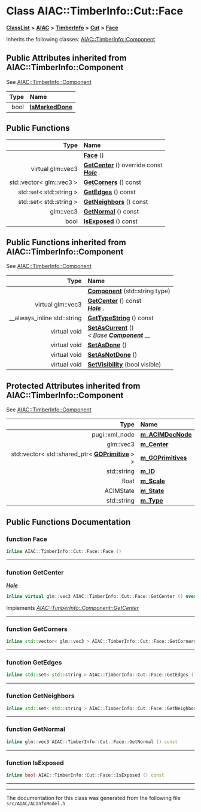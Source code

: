 

# Class AIAC::TimberInfo::Cut::Face



[**ClassList**](annotated.md) **>** [**AIAC**](namespaceAIAC.md) **>** [**TimberInfo**](classAIAC_1_1TimberInfo.md) **>** [**Cut**](classAIAC_1_1TimberInfo_1_1Cut.md) **>** [**Face**](classAIAC_1_1TimberInfo_1_1Cut_1_1Face.md)








Inherits the following classes: [AIAC::TimberInfo::Component](classAIAC_1_1TimberInfo_1_1Component.md)
























## Public Attributes inherited from AIAC::TimberInfo::Component

See [AIAC::TimberInfo::Component](classAIAC_1_1TimberInfo_1_1Component.md)

| Type | Name |
| ---: | :--- |
|  bool | [**IsMarkedDone**](classAIAC_1_1TimberInfo_1_1Component.md#variable-ismarkeddone)  <br> |






























## Public Functions

| Type | Name |
| ---: | :--- |
|   | [**Face**](#function-face) () <br> |
| virtual glm::vec3 | [**GetCenter**](#function-getcenter) () override const<br>[_**Hole**_](classAIAC_1_1TimberInfo_1_1Hole.md) _._ |
|  std::vector&lt; glm::vec3 &gt; | [**GetCorners**](#function-getcorners) () const<br> |
|  std::set&lt; std::string &gt; | [**GetEdges**](#function-getedges) () const<br> |
|  std::set&lt; std::string &gt; | [**GetNeighbors**](#function-getneighbors) () const<br> |
|  glm::vec3 | [**GetNormal**](#function-getnormal) () const<br> |
|  bool | [**IsExposed**](#function-isexposed) () const<br> |


## Public Functions inherited from AIAC::TimberInfo::Component

See [AIAC::TimberInfo::Component](classAIAC_1_1TimberInfo_1_1Component.md)

| Type | Name |
| ---: | :--- |
|   | [**Component**](classAIAC_1_1TimberInfo_1_1Component.md#function-component) (std::string type) <br> |
| virtual glm::vec3 | [**GetCenter**](classAIAC_1_1TimberInfo_1_1Component.md#function-getcenter) () const<br>[_**Hole**_](classAIAC_1_1TimberInfo_1_1Hole.md) _._ |
|  \_\_always\_inline std::string | [**GetTypeString**](classAIAC_1_1TimberInfo_1_1Component.md#function-gettypestring) () const<br> |
| virtual void | [**SetAsCurrent**](classAIAC_1_1TimberInfo_1_1Component.md#function-setascurrent) () <br>_&lt; Base_ [_**Component**_](classAIAC_1_1TimberInfo_1_1Component.md) __ |
| virtual void | [**SetAsDone**](classAIAC_1_1TimberInfo_1_1Component.md#function-setasdone) () <br> |
| virtual void | [**SetAsNotDone**](classAIAC_1_1TimberInfo_1_1Component.md#function-setasnotdone) () <br> |
| virtual void | [**SetVisibility**](classAIAC_1_1TimberInfo_1_1Component.md#function-setvisibility) (bool visible) <br> |
















## Protected Attributes inherited from AIAC::TimberInfo::Component

See [AIAC::TimberInfo::Component](classAIAC_1_1TimberInfo_1_1Component.md)

| Type | Name |
| ---: | :--- |
|  pugi::xml\_node | [**m\_ACIMDocNode**](classAIAC_1_1TimberInfo_1_1Component.md#variable-m_acimdocnode)  <br> |
|  glm::vec3 | [**m\_Center**](classAIAC_1_1TimberInfo_1_1Component.md#variable-m_center)  <br> |
|  std::vector&lt; std::shared\_ptr&lt; [**GOPrimitive**](classAIAC_1_1GOPrimitive.md) &gt; &gt; | [**m\_GOPrimitives**](classAIAC_1_1TimberInfo_1_1Component.md#variable-m_goprimitives)  <br> |
|  std::string | [**m\_ID**](classAIAC_1_1TimberInfo_1_1Component.md#variable-m_id)  <br> |
|  float | [**m\_Scale**](classAIAC_1_1TimberInfo_1_1Component.md#variable-m_scale)  <br> |
|  ACIMState | [**m\_State**](classAIAC_1_1TimberInfo_1_1Component.md#variable-m_state)  <br> |
|  std::string | [**m\_Type**](classAIAC_1_1TimberInfo_1_1Component.md#variable-m_type)  <br> |






































## Public Functions Documentation




### function Face 

```C++
inline AIAC::TimberInfo::Cut::Face::Face () 
```




<hr>



### function GetCenter 

[_**Hole**_](classAIAC_1_1TimberInfo_1_1Hole.md) _._
```C++
inline virtual glm::vec3 AIAC::TimberInfo::Cut::Face::GetCenter () override const
```



Implements [*AIAC::TimberInfo::Component::GetCenter*](classAIAC_1_1TimberInfo_1_1Component.md#function-getcenter)


<hr>



### function GetCorners 

```C++
inline std::vector< glm::vec3 > AIAC::TimberInfo::Cut::Face::GetCorners () const
```




<hr>



### function GetEdges 

```C++
inline std::set< std::string > AIAC::TimberInfo::Cut::Face::GetEdges () const
```




<hr>



### function GetNeighbors 

```C++
inline std::set< std::string > AIAC::TimberInfo::Cut::Face::GetNeighbors () const
```




<hr>



### function GetNormal 

```C++
inline glm::vec3 AIAC::TimberInfo::Cut::Face::GetNormal () const
```




<hr>



### function IsExposed 

```C++
inline bool AIAC::TimberInfo::Cut::Face::IsExposed () const
```




<hr>

------------------------------
The documentation for this class was generated from the following file `src/AIAC/ACInfoModel.h`

